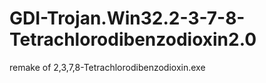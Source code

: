 # GDI-Trojan.Win32.2-3-7-8-Tetrachlorodibenzodioxin2.0
remake of 2,3,7,8-Tetrachlorodibenzodioxin.exe
